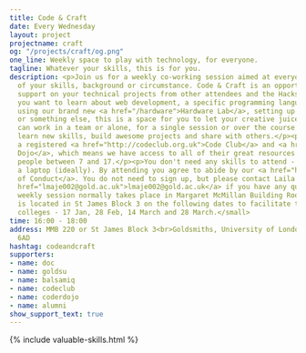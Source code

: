```yaml
---
title: Code & Craft
date: Every Wednesday
layout: project
projectname: craft
og: "/projects/craft/og.png"
one_line: Weekly space to play with technology, for everyone.
tagline: Whatever your skills, this is for you.
description: <p>Join us for a weekly co-working session aimed at everyone - regardless
  of your skills, background or circumstance. Code & Craft is an opportunity to get
  support on your technical projects from other attendees and the Hacksmiths team.</p><p>Whether
  you want to learn about web development, a specific programming language, electronics
  using our brand new <a href="/hardware">Hardware Lab</a>, setting up an online business,
  or something else, this is a space for you to let your creative juices flow. You
  can work in a team or alone, for a single session or over the course of many, to
  learn new skills, build awesome projects and share with others.</p><p>We're also
  a registered <a href="http://codeclub.org.uk">Code Club</a> and <a href="http://coderdojo.com">Coder
  Dojo</a>, which means we have access to all of their great resources aimed at young
  people between 7 and 17.</p><p>You don't need any skills to attend - just bring
  a laptop (ideally). By attending you agree to abide by our <a href="https://github.com/hacksmiths/code-of-conduct">Code
  of Conduct</a>. You do not need to sign up, but please contact Laila Majeed at <a
  href="lmaje002@gold.ac.uk">lmaje002@gold.ac.uk</a> if you have any questions.</p><small>Our
  weekly session normally takes place in Margaret McMillan Building Room 220, but
  is located in St James Block 3 on the following dates to facilitate trips from local
  colleges - 17 Jan, 28 Feb, 14 March and 28 March.</small>
time: 16:00 - 18:00
address: MMB 220 or St James Block 3<br>Goldsmiths, University of London<br>London,<br>SE14
  6AD
hashtag: codeandcraft
supporters:
- name: doc
- name: goldsu
- name: balsamiq
- name: codeclub
- name: coderdojo
- name: alumni
show_support_text: true
---
```


{% include valuable-skills.html %}